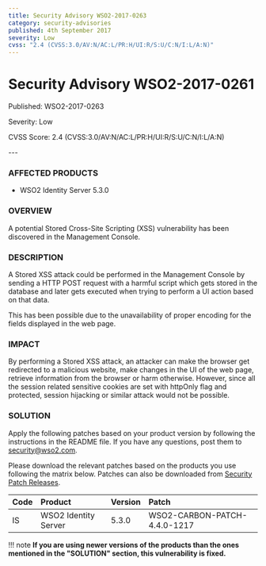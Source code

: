 ```yaml
---
title: Security Advisory WSO2-2017-0263
category: security-advisories
published: 4th September 2017
severity: Low
cvss: "2.4 (CVSS:3.0/AV:N/AC:L/PR:H/UI:R/S:U/C:N/I:L/A:N)"
---
```


# Security Advisory WSO2-2017-0261

<p class="doc-version">Published: WSO2-2017-0263</p>
<p class="doc-version">Severity: Low</p>
<p class="doc-version">CVSS Score: 2.4 (CVSS:3.0/AV:N/AC:L/PR:H/UI:R/S:U/C:N/I:L/A:N)</p>
---

### AFFECTED PRODUCTS
* WSO2 Identity Server 5.3.0


### OVERVIEW
A potential Stored Cross-Site Scripting (XSS) vulnerability has been discovered in the Management Console.


### DESCRIPTION
A Stored XSS attack could be performed in the Management Console by sending a HTTP POST request with a harmful script which gets stored in the database and later gets executed when trying to perform a UI action based on that data.

This has been possible due to the unavailability of proper encoding for the fields displayed in the web page.


### IMPACT
By performing a Stored XSS attack, an attacker can make the browser get redirected to a malicious website, make changes in the UI of the web page, retrieve information from the browser or harm otherwise. However, since all the session related sensitive cookies are set with httpOnly flag and protected, session hijacking or similar attack would not be possible.


### SOLUTION
Apply the following patches based on your product version by following the instructions in the README file. If you have any questions, post them to <security@wso2.com>.

Please download the relevant patches based on the products you use following the matrix below. Patches can also be downloaded from [Security Patch Releases](https://wso2.com/security-patch-releases/).


| **Code** | **Product**          | **Version** | **Patch**        |
| :--- | :------ | :------ | :---- |
| IS | WSO2 Identity Server | 5.3.0 | WSO2-CARBON-PATCH-4.4.0-1217 |


!!! note
    **If you are using newer versions of the products than the ones mentioned in the "SOLUTION" section, this vulnerability is fixed.**
